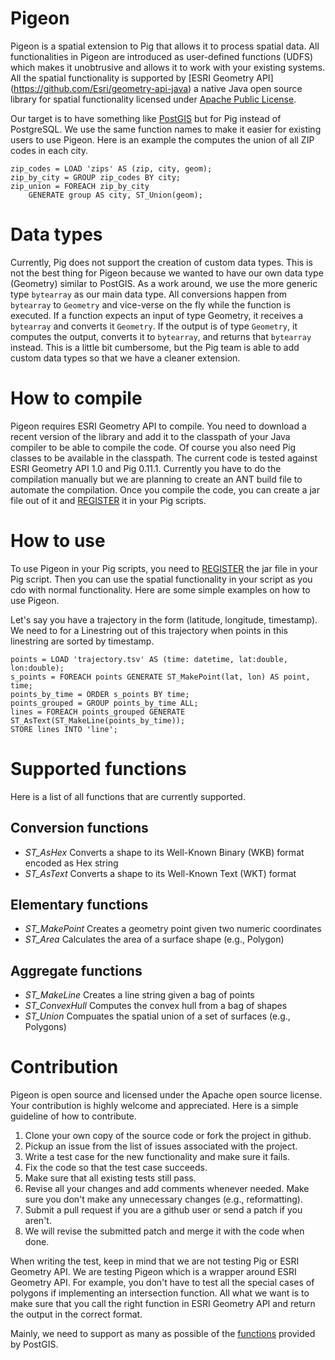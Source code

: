 Pigeon
======

Pigeon is a spatial extension to Pig that allows it to process spatial data.
All functionalities in Pigeon are introduced as user-defined functions (UDFS)
which makes it unobtrusive and allows it to work with your existing systems.
All the spatial functionality is supported by [ESRI Geometry API]
(https://github.com/Esri/geometry-api-java)
a native Java open source library for spatial functionality licensed under
[Apache Public License](http://www.apache.org/licenses/LICENSE-2.0.html).


Our target is to have something like [PostGIS](http://postgis.net/) but for Pig
instead of PostgreSQL. We use the same function names to make it easier for
existing users to use Pigeon. Here is an example the computes the union of all
ZIP codes in each city. 

    zip_codes = LOAD 'zips' AS (zip, city, geom);
    zip_by_city = GROUP zip_codes BY city;
    zip_union = FOREACH zip_by_city
        GENERATE group AS city, ST_Union(geom);


Data types
==========
Currently, Pig does not support the creation of custom data types. This is not
the best thing for Pigeon because we wanted to have our own data type (Geometry) similar to
PostGIS. As a work around, we use the more generic type `bytearray` as our main
data type. All conversions happen from `bytearray` to `Geometry` and vice-verse on
the fly while the function is executed. If a function expects an input of type
Geometry, it receives a `bytearray` and converts it `Geometry`. If the output is
of type `Geometry`, it computes the output, converts it to `bytearray`, and returns
that `bytearray` instead. This is a little bit cumbersome, but the Pig team is
able to add custom data types so that we have a cleaner extension.


How to compile
==============
Pigeon requires ESRI Geometry API to compile. You need to
download a recent version of the library and add it to the classpath of your Java compiler
to be able to compile the code. Of course you also need Pig classes to be available
in the classpath. The current code is tested against ESRI Geometry API 1.0 and Pig 0.11.1.
Currently you have to do the compilation manually but we are planning to create
an ANT build file to automate the compilation. Once you compile the code, you
can create a jar file out of it and [REGISTER](http://pig.apache.org/docs/r0.11.1/basic.html#register) it in your Pig scripts.


How to use
==========
To use Pigeon in your Pig scripts, you need to [REGISTER](http://pig.apache.org/docs/r0.11.1/basic.html#register) the jar file in your Pig
script. Then you can use the spatial functionality in your script as you cdo with
normal functionality. Here are some simple examples on how to use Pigeon.

Let's say you have a trajectory in the form (latitude, longitude, timestamp). We need to
for a Linestring out of this trajectory when points in this linestring are sorted
by timestamp.


    points = LOAD 'trajectory.tsv' AS (time: datetime, lat:double, lon:double);
    s_points = FOREACH points GENERATE ST_MakePoint(lat, lon) AS point, time;
    points_by_time = ORDER s_points BY time;
    points_grouped = GROUP points_by_time ALL;
    lines = FOREACH points_grouped GENERATE ST_AsText(ST_MakeLine(points_by_time));
    STORE lines INTO 'line';


Supported functions
===================
Here is a list of all functions that are currently supported.

Conversion functions
--------------------
 
+ *ST_AsHex* Converts a shape to its Well-Known Binary (WKB) format encoded as Hex string
+ *ST_AsText* Converts a shape to its Well-Known Text (WKT) format

Elementary functions
--------------------
+ *ST_MakePoint* Creates a geometry point given two numeric coordinates
+ *ST_Area* Calculates the area of a surface shape (e.g., Polygon)



Aggregate functions
-------------------
+ *ST_MakeLine* Creates a line string given a bag of points
+ *ST_ConvexHull* Computes the convex hull from a bag of shapes
+ *ST_Union* Compuates the spatial union of a set of surfaces (e.g., Polygons)



Contribution
============
Pigeon is open source and licensed under the Apache open source license. Your
contribution is highly welcome and appreciated. Here is a simple guideline of
how to contribute.

1. Clone your own copy of the source code or fork the project in github.
2. Pickup an issue from the list of issues associated with the project.
3. Write a test case for the new functionality and make sure it fails.
4. Fix the code so that the test case succeeds.
5. Make sure that all existing tests still pass.
6. Revise all your changes and add comments whenever needed. Make sure you
  don't make any unnecessary changes (e.g., reformatting).
7. Submit a pull request if you are a github user or send a patch if you aren't.
8. We will revise the submitted patch and merge it with the code when done.

When writing the test, keep in mind that we are not testing Pig or ESRI Geometry API. We are
testing Pigeon which is a wrapper around ESRI Geometry API. For example, you don't have to test
all the special cases of polygons if implementing an intersection function.
All what we want is to make sure that you call the right function in ESRI Geometry API and
return the output in the correct format. 

Mainly, we need to support as many as possible of the
[functions](http://postgis.net/docs/manual-1.4/ch08.html) provided by PostGIS.
